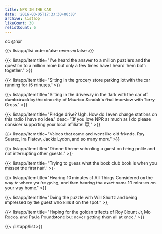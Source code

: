 ```yaml
---
title: NPR IN THE CAR
date: '2016-03-05T17:33:30+00:00'
archive: listapp
likeCount: 30
relistCount: 6
---
```


cc @npr

<!--more-->

{{< listapp/list order=false reverse=false >}}

   {{< listapp/item title="I've heard the answer to a million puzzlers and the question to a million more but only a few times have I heard them both together." >}}

   {{< listapp/item title="Sitting in the grocery store parking lot with the car running for 15 minutes." >}}

   {{< listapp/item title="Sitting in the driveway in the dark with the car off dumbstruck by the sincerity of Maurice Sendak's final interview with Terry Gross." >}}

   {{< listapp/item title="Pledge drive? Ugh. How do I even change stations on this radio I have no idea."
      desc="(If you love NPR as much as I do please consider supporting your local affiliate! 😇)" >}}

   {{< listapp/item title="Voices that came and went like old friends. Ray Suarez, Ira Flatow, Jackie Lydon, and so many more." >}}

   {{< listapp/item title="Dianne Rheme schooling a guest on being polite and not interrupting other guests." >}}

   {{< listapp/item title="Trying to guess what the book club book is when you missed the first half." >}}

   {{< listapp/item title="Hearing 10 minutes of All Things Considered on the way to where you're going, and then hearing the exact same 10 minutes on your way home." >}}

   {{< listapp/item title="Doing the puzzle with Will Shortz and being impressed by the guest who kills it on the spot." >}}

   {{< listapp/item title="Hoping for the golden trifecta of Roy Blount Jr, Mo Rocca, and Paula Poundstone but never getting them all at once." >}}

{{< /listapp/list >}}
